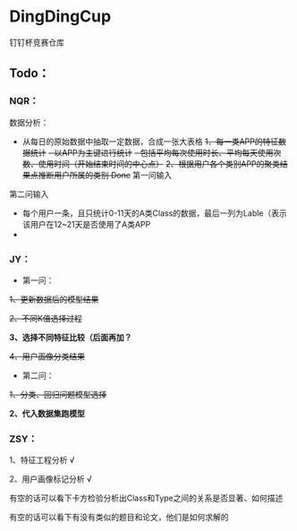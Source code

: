# DingDingCup
钉钉杯竞赛仓库


## Todo：

### NQR：
数据分析：
- 从每日的原始数据中抽取一定数据，合成一张大表格
~~1、每一类APP的特征数据统计~~
~~- 以APP为主键进行统计~~
~~- 包括平均每次使用时长、平均每天使用次数、使用时间（开始结束时间的中心点）~~
~~2、根据用户各个类别APP的聚类结果点推断用户所属的类别 Done~~
第一问输入

第二问输入
- 每个用户一条，且只统计0-11天的A类Class的数据，最后一列为Lable（表示该用户在12~21天是否使用了A类APP
- 

### JY：
- 第一问：

~~1、更新数据后的模型结果~~

~~2、不同K值选择过程~~

**3、选择不同特征比较（后面再加？**

~~4、用户画像分类结果~~

- 第二问：

~~1、分类、回归问题模型选择~~

**2、代入数据集跑模型**


### ZSY：
1、特征工程分析 √

2、用户画像标记分析 √

有空的话可以看下卡方检验分析出Class和Type之间的关系是否显著、如何描述 

有空的话可以看下有没有类似的题目和论文，他们是如何求解的
